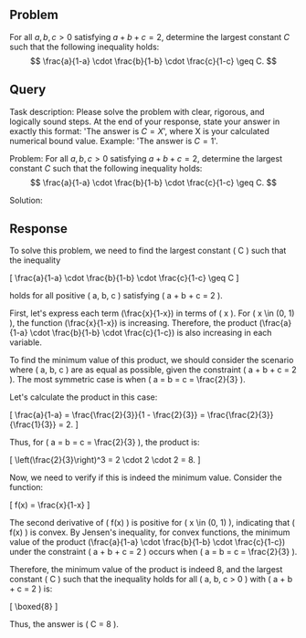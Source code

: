 ## Problem

For all $a, b, c > 0$ satisfying $a+b+c=2$, determine the largest constant $C$ such that the following inequality holds:
$$
\frac{a}{1-a} \cdot \frac{b}{1-b} \cdot \frac{c}{1-c} \geq C.
$$

## Query

Task description: Please solve the problem with clear, rigorous, and logically sound steps. At the end of your response, state your answer in exactly this format: 'The answer is $C=X$', where X is your calculated numerical bound value. Example: 'The answer is $C=1$'.

Problem: For all $a, b, c > 0$ satisfying $a+b+c=2$, determine the largest constant $C$ such that the following inequality holds:
$$
\frac{a}{1-a} \cdot \frac{b}{1-b} \cdot \frac{c}{1-c} \geq C.
$$

Solution:

## Response

To solve this problem, we need to find the largest constant \( C \) such that the inequality

\[
\frac{a}{1-a} \cdot \frac{b}{1-b} \cdot \frac{c}{1-c} \geq C
\]

holds for all positive \( a, b, c \) satisfying \( a + b + c = 2 \).

First, let's express each term \(\frac{x}{1-x}\) in terms of \( x \). For \( x \in (0, 1) \), the function \(\frac{x}{1-x}\) is increasing. Therefore, the product \(\frac{a}{1-a} \cdot \frac{b}{1-b} \cdot \frac{c}{1-c}\) is also increasing in each variable.

To find the minimum value of this product, we should consider the scenario where \( a, b, c \) are as equal as possible, given the constraint \( a + b + c = 2 \). The most symmetric case is when \( a = b = c = \frac{2}{3} \).

Let's calculate the product in this case:

\[
\frac{a}{1-a} = \frac{\frac{2}{3}}{1 - \frac{2}{3}} = \frac{\frac{2}{3}}{\frac{1}{3}} = 2.
\]

Thus, for \( a = b = c = \frac{2}{3} \), the product is:

\[
\left(\frac{2}{3}\right)^3 = 2 \cdot 2 \cdot 2 = 8.
\]

Now, we need to verify if this is indeed the minimum value. Consider the function:

\[
f(x) = \frac{x}{1-x}
\]

The second derivative of \( f(x) \) is positive for \( x \in (0, 1) \), indicating that \( f(x) \) is convex. By Jensen's inequality, for convex functions, the minimum value of the product \(\frac{a}{1-a} \cdot \frac{b}{1-b} \cdot \frac{c}{1-c}\) under the constraint \( a + b + c = 2 \) occurs when \( a = b = c = \frac{2}{3} \).

Therefore, the minimum value of the product is indeed 8, and the largest constant \( C \) such that the inequality holds for all \( a, b, c > 0 \) with \( a + b + c = 2 \) is:

\[
\boxed{8}
\]

Thus, the answer is \( C = 8 \).